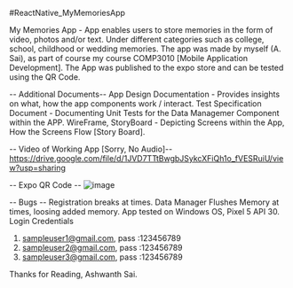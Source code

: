 #ReactNative_MyMemoriesApp

My Memories App - App enables users to store memories in the form of video, photos and/or text. Under different categories such as college, school, childhood or wedding memories. The app was made by myself (A. Sai), as part of course my course COMP3010 [Mobile Application Development]. The App was published to the expo store and can be tested using the QR Code.

-- Additional Documents--
App Design Documentation  - Provides insights on what, how the app components work / interact.
Test Specification Document - Documenting Unit Tests for the Data Managemer Component within the APP.
WireFrame, StoryBoard - Depicting Screens within the App, How the Screens Flow [Story Board].

-- Video of Working App [Sorry, No Audio]--
https://drive.google.com/file/d/1JVD7TTtBwgbJSykcXFiQh1o_fVESRuiU/view?usp=sharing

-- Expo QR Code -- 
![image](https://user-images.githubusercontent.com/80021968/180724516-4d5964dc-589a-43d8-a39b-dce64c514387.png)



-- Bugs --
Registration breaks at times. 
Data Manager Flushes Memory at times, loosing added memory.
App tested on Windows OS, Pixel 5 API 30.
Login Credentials
1.	sampleuser1@gmail.com, pass :123456789
2.	sampleuser2@gmail.com, pass :123456789
3.	sampleuser3@gmail.com, pass :123456789




Thanks for Reading,
Ashwanth Sai.
